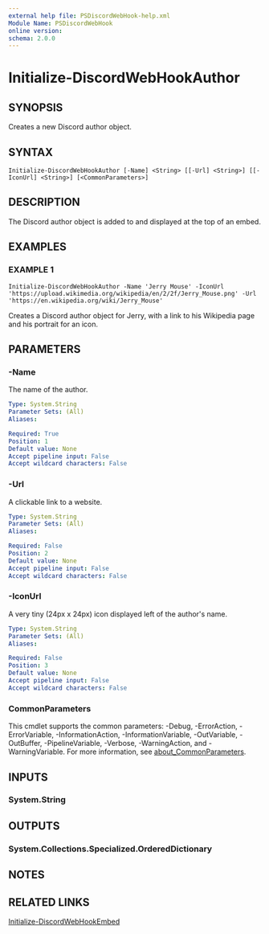 ```yaml
---
external help file: PSDiscordWebHook-help.xml
Module Name: PSDiscordWebHook
online version:
schema: 2.0.0
---
```


# Initialize-DiscordWebHookAuthor

## SYNOPSIS
Creates a new Discord author object.

## SYNTAX

```
Initialize-DiscordWebHookAuthor [-Name] <String> [[-Url] <String>] [[-IconUrl] <String>] [<CommonParameters>]
```

## DESCRIPTION
The Discord author object is added to and displayed at the top of an embed.

## EXAMPLES

### EXAMPLE 1
```
Initialize-DiscordWebHookAuthor -Name 'Jerry Mouse' -IconUrl 'https://upload.wikimedia.org/wikipedia/en/2/2f/Jerry_Mouse.png' -Url 'https://en.wikipedia.org/wiki/Jerry_Mouse'
```

Creates a Discord author object for Jerry, with a link to his Wikipedia page and his portrait for an icon.

## PARAMETERS

### -Name
The name of the author.

```yaml
Type: System.String
Parameter Sets: (All)
Aliases:

Required: True
Position: 1
Default value: None
Accept pipeline input: False
Accept wildcard characters: False
```

### -Url
A clickable link to a website.

```yaml
Type: System.String
Parameter Sets: (All)
Aliases:

Required: False
Position: 2
Default value: None
Accept pipeline input: False
Accept wildcard characters: False
```

### -IconUrl
A very tiny (24px x 24px) icon displayed left of the author's name.

```yaml
Type: System.String
Parameter Sets: (All)
Aliases:

Required: False
Position: 3
Default value: None
Accept pipeline input: False
Accept wildcard characters: False
```

### CommonParameters
This cmdlet supports the common parameters: -Debug, -ErrorAction, -ErrorVariable, -InformationAction, -InformationVariable, -OutVariable, -OutBuffer, -PipelineVariable, -Verbose, -WarningAction, and -WarningVariable. For more information, see [about_CommonParameters](http://go.microsoft.com/fwlink/?LinkID=113216).

## INPUTS

### System.String
## OUTPUTS

### System.Collections.Specialized.OrderedDictionary
## NOTES

## RELATED LINKS

[Initialize-DiscordWebHookEmbed]()


